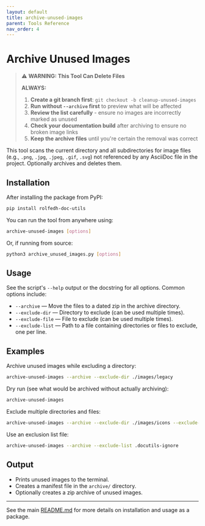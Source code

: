 ```yaml
---
layout: default
title: archive-unused-images
parent: Tools Reference
nav_order: 4
---
```


# Archive Unused Images

> ⚠️ **WARNING: This Tool Can Delete Files**
> 
> **ALWAYS:**
> 1. **Create a git branch first**: `git checkout -b cleanup-unused-images`
> 2. **Run without `--archive` first** to preview what will be affected
> 3. **Review the list carefully** - ensure no images are incorrectly marked as unused
> 4. **Check your documentation build** after archiving to ensure no broken image links
> 5. **Keep the archive files** until you're certain the removal was correct

This tool scans the current directory and all subdirectories for image files (e.g., `.png`, `.jpg`, `.jpeg`, `.gif`, `.svg`) not referenced by any AsciiDoc file in the project. Optionally archives and deletes them.

## Installation

After installing the package from PyPI:

```sh
pip install rolfedh-doc-utils
```

You can run the tool from anywhere using:

```sh
archive-unused-images [options]
```

Or, if running from source:

```sh
python3 archive_unused_images.py [options]
```

## Usage

See the script's `--help` output or the docstring for all options. Common options include:

- `--archive` — Move the files to a dated zip in the archive directory.
- `--exclude-dir` — Directory to exclude (can be used multiple times).
- `--exclude-file` — File to exclude (can be used multiple times).
- `--exclude-list` — Path to a file containing directories or files to exclude, one per line.

## Examples

Archive unused images while excluding a directory:
```sh
archive-unused-images --archive --exclude-dir ./images/legacy
```

Dry run (see what would be archived without actually archiving):
```sh
archive-unused-images
```

Exclude multiple directories and files:
```sh
archive-unused-images --archive --exclude-dir ./images/icons --exclude-dir ./images/logos --exclude-file ./images/placeholder.png
```

Use an exclusion list file:
```sh
archive-unused-images --archive --exclude-list .docutils-ignore
```

## Output

- Prints unused images to the terminal.
- Creates a manifest file in the `archive/` directory.
- Optionally creates a zip archive of unused images.

---

See the main [README.md](README.md) for more details on installation and usage as a package.
